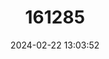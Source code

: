 ---
title: "161285"
category: "Bebearia laetitia"
draft: false
date: 2024-02-22 13:03:52
languages:
  English: ["Laetitia Forester"]
---
